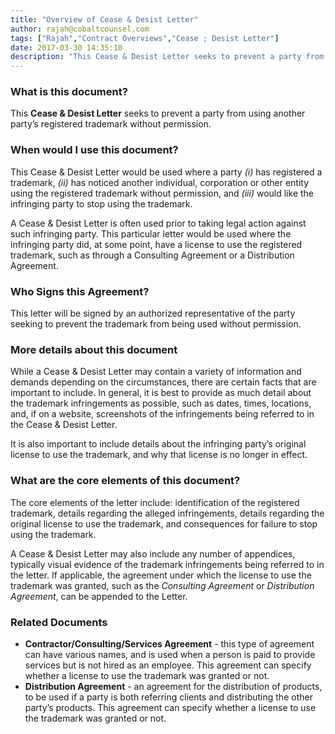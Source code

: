 ```yaml
---
title: "Overview of Cease & Desist Letter"
author: rajah@cobaltcounsel.com
tags: ["Rajah","Contract Overviews","Cease ; Desist Letter"]
date: 2017-03-30 14:35:10
description: "This Cease & Desist Letter seeks to prevent a party from using another party’s registered trademark without permission."
---
```




 

### What is this document?
This **Cease & Desist Letter** seeks to prevent a party from using another party’s registered trademark without permission.

 

### When would I use this document?
This Cease & Desist Letter would be used where a party *(i)* has registered a trademark, *(ii)* has noticed another individual, corporation or other entity using the registered trademark without permission, and *(iii)* would like the infringing party to stop using the trademark. 

A Cease & Desist Letter is often used prior to taking legal action against such infringing party. This particular letter would be used where the infringing party did, at some point, have a license to use the registered trademark, such as through a Consulting Agreement or a Distribution Agreement.

 

### Who Signs this Agreement?
This letter will be signed by an authorized representative of the party seeking to prevent the trademark from being used without permission.

 

### More details about this document

While a Cease & Desist Letter may contain a variety of information and demands depending on the circumstances, there are certain facts that are important to include. In general, it is best to provide as much detail about the trademark infringements as possible, such as dates, times, locations, and, if on a website, screenshots of the infringements being referred to in the Cease &  Desist Letter.

It is also important to include details about the infringing party’s original license to use the trademark, and why that license is no longer in effect.

 

### What are the core elements of this document?
The core elements of the letter include: identification of the registered trademark, details regarding the alleged infringements, details regarding the original license to use the trademark, and consequences for failure to stop using the trademark.

A Cease & Desist Letter may also include any number of appendices, typically visual evidence of the trademark infringements being referred to in the letter. If applicable, the agreement under which the license to use the trademark was granted, such as the *Consulting Agreement* or *Distribution Agreement*, can be appended to the Letter.

 

###  Related Documents
- **Contractor/Consulting/Services Agreement** - this type of agreement can have various names, and is used when a person is paid to provide services but is not hired as an employee. This agreement can specify whether a license to use the trademark was granted or not. 
- **Distribution Agreement** - an agreement for the distribution of products, to be used if a party is both referring clients and distributing the other party’s products. This agreement can specify whether a license to use the trademark was granted or not.
